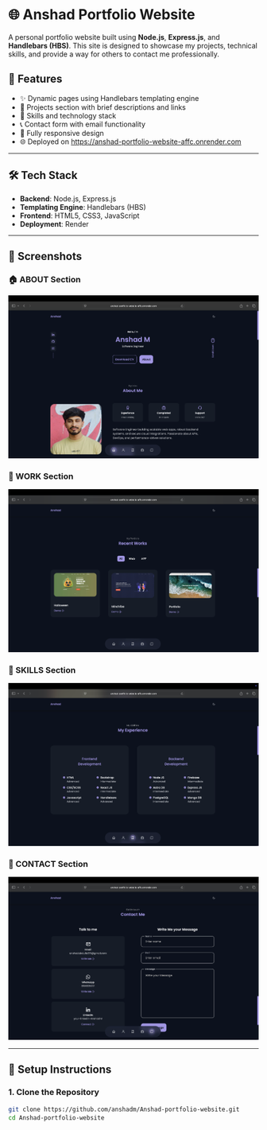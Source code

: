 # 🌐 Anshad Portfolio Website

A personal portfolio website built using **Node.js**, **Express.js**, and **Handlebars (HBS)**. This site is designed to showcase my projects, technical skills, and provide a way for others to contact me professionally.

## 🚀 Features

- ✨ Dynamic pages using Handlebars templating engine
- 📂 Projects section with brief descriptions and links
- 🧠 Skills and technology stack
- 📞 Contact form with email functionality
- 📱 Fully responsive design
- 🌐 Deployed on https://anshad-portfolio-website-affc.onrender.com

---

## 🛠️ Tech Stack

- **Backend**: Node.js, Express.js
- **Templating Engine**: Handlebars (HBS)
- **Frontend**: HTML5, CSS3, JavaScript
- **Deployment**: Render

---

## 📸 Screenshots

### 🏠 ABOUT Section
![ABOUT](./public/screenshots/view1.png)

### 💼 WORK Section
![WORK](./public/screenshots/view2.png)

### 💼 SKILLS Section
![SKILLS](./public/screenshots/view3.png)

### 💼 CONTACT Section
![CONTACT](./public/screenshots/view4.png)

---

## 🧰 Setup Instructions

### 1. Clone the Repository

```bash
git clone https://github.com/anshadm/Anshad-portfolio-website.git
cd Anshad-portfolio-website
